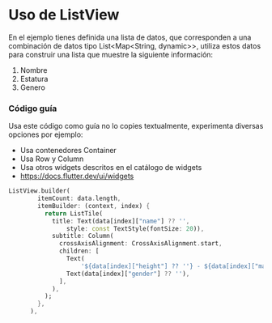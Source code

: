 # Uso de ListView

En el ejemplo tienes definida una lista de datos, que corresponden a una combinación de datos tipo List<Map<String, dynamic>>, utiliza estos datos para construir una lista que muestre la siguiente información:
1. Nombre
2. Estatura
3. Genero

### Código guía
Usa este código como guía no lo copies textualmente, experimenta diversas opciones por ejemplo:
* Usa contenedores Container
* Usa Row y Column
* Usa otros widgets descritos en el catálogo de widgets
* https://docs.flutter.dev/ui/widgets
``` dart
ListView.builder(
        itemCount: data.length,
        itemBuilder: (context, index) {
          return ListTile(
            title: Text(data[index]["name"] ?? '',
                style: const TextStyle(fontSize: 20)),
            subtitle: Column(
              crossAxisAlignment: CrossAxisAlignment.start,
              children: [
                Text(
                    '${data[index]["height"] ?? ''} - ${data[index]["mass"] ?? ''}'),
                Text(data[index]["gender"] ?? ''),
              ],
            ),
          );
        },
      ),
```
